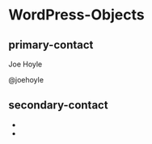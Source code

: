 WordPress-Objects
=================

## primary-contact  
 
Joe Hoyle  

@joehoyle 

## secondary-contact 
 
-  
 
-
